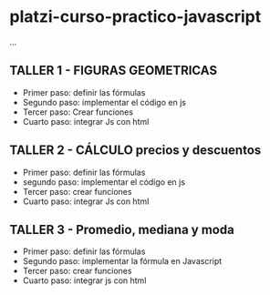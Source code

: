 # platzi-curso-practico-javascript
...
## TALLER 1 - FIGURAS GEOMETRICAS

- Primer paso: definir las fórmulas
- Segundo paso: implementar el código en js
- Tercer paso: Crear funciones
- Cuarto paso: integrar Js con html

## TALLER 2 - CÁLCULO precios y descuentos
- Primer paso: definir las fórmulas
- segundo paso: implementar el código en js
- Tercer paso: crear funciones
- Cuarto paso: integrar Js con html


## TALLER 3 - Promedio, mediana y moda
- Primer paso: definir las fórmulas
- Segundo paso: implementar la fórmula en Javascript
- Tercer paso: crear funciones
- Cuarto paso: integrar js con html



